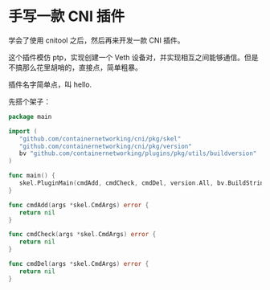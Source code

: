 # 手写一款 CNI 插件

学会了使用 cnitool 之后，然后再来开发一款 CNI 插件。

这个插件模仿 ptp，实现创建一个 Veth 设备对，并实现相互之间能够通信。但是不搞那么花里胡哨的，直接点，简单粗暴。

插件名字简单点，叫 hello.

先搭个架子：

```go
package main

import (
   "github.com/containernetworking/cni/pkg/skel"
   "github.com/containernetworking/cni/pkg/version"
   bv "github.com/containernetworking/plugins/pkg/utils/buildversion"
)

func main() {
   skel.PluginMain(cmdAdd, cmdCheck, cmdDel, version.All, bv.BuildString("hello"))
}

func cmdAdd(args *skel.CmdArgs) error {
   return nil
}

func cmdCheck(args *skel.CmdArgs) error {
   return nil 
}

func cmdDel(args *skel.CmdArgs) error {
   return nil
}
```

